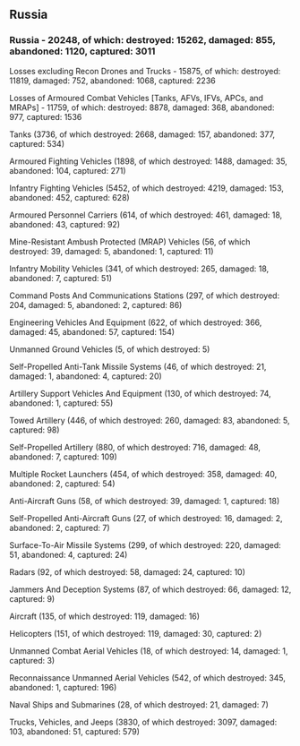 
 
 ## Russia
 
 ### Russia - 20248, of which: destroyed: 15262, damaged: 855, abandoned: 1120, captured: 3011

 Losses excluding Recon Drones and Trucks - 15875, of which: destroyed: 11819, damaged: 752, abandoned: 1068, captured: 2236

 Losses of Armoured Combat Vehicles [Tanks, AFVs, IFVs, APCs, and MRAPs] - 11759, of which: destroyed: 8878, damaged: 368, abandoned: 977, captured: 1536

 

 

 Tanks (3736, of which destroyed: 2668, damaged: 157, abandoned: 377, captured: 534)

 Armoured Fighting Vehicles (1898, of which destroyed: 1488, damaged: 35, abandoned: 104, captured: 271)

 Infantry Fighting Vehicles (5452, of which destroyed: 4219, damaged: 153, abandoned: 452, captured: 628)

 Armoured Personnel Carriers (614, of which destroyed: 461, damaged: 18, abandoned: 43, captured: 92)

 Mine-Resistant Ambush Protected (MRAP) Vehicles (56, of which destroyed: 39, damaged: 5, abandoned: 1, captured: 11)

 Infantry Mobility Vehicles (341, of which destroyed: 265, damaged: 18, abandoned: 7, captured: 51)

 Command Posts And Communications Stations (297, of which destroyed: 204, damaged: 5, abandoned: 2, captured: 86)

 Engineering Vehicles And Equipment (622, of which destroyed: 366, damaged: 45, abandoned: 57, captured: 154)

 Unmanned Ground Vehicles (5, of which destroyed: 5)

 Self-Propelled Anti-Tank Missile Systems (46, of which destroyed: 21, damaged: 1, abandoned: 4, captured: 20)

 Artillery Support Vehicles And Equipment (130, of which destroyed: 74, abandoned: 1, captured: 55)

 Towed Artillery (446, of which destroyed: 260, damaged: 83, abandoned: 5, captured: 98)

 Self-Propelled Artillery (880, of which destroyed: 716, damaged: 48, abandoned: 7, captured: 109)

 Multiple Rocket Launchers (454, of which destroyed: 358, damaged: 40, abandoned: 2, captured: 54)

 Anti-Aircraft Guns (58, of which destroyed: 39, damaged: 1, captured: 18)

 Self-Propelled Anti-Aircraft Guns (27, of which destroyed: 16, damaged: 2, abandoned: 2, captured: 7)

 Surface-To-Air Missile Systems (299, of which destroyed: 220, damaged: 51, abandoned: 4, captured: 24)

 Radars (92, of which destroyed: 58, damaged: 24, captured: 10)

 Jammers And Deception Systems (87, of which destroyed: 66, damaged: 12, captured: 9)

 Aircraft (135, of which destroyed: 119, damaged: 16)

 Helicopters (151, of which destroyed: 119, damaged: 30, captured: 2)

 Unmanned Combat Aerial Vehicles (18, of which destroyed: 14, damaged: 1, captured: 3)

 Reconnaissance Unmanned Aerial Vehicles (542, of which destroyed: 345, abandoned: 1, captured: 196)

 Naval Ships and Submarines (28, of which destroyed: 21, damaged: 7)

 Trucks, Vehicles, and Jeeps (3830, of which destroyed: 3097, damaged: 103, abandoned: 51, captured: 579)

